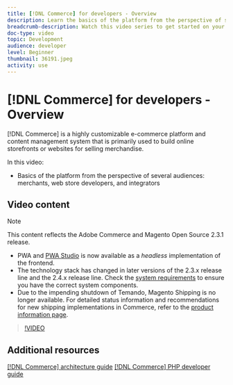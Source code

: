```yaml
---
title: [!DNL Commerce] for developers - Overview
description: Learn the basics of the platform from the perspective of several audiences-- merchants, web store developers, and integrators.
breadcrumb-description: Watch this video series to get started on your backend development project for Commerce.
doc-type: video
topic: Development
audience: developer
level: Beginner
thumbnail: 36191.jpeg
activity: use
---
```


# [!DNL Commerce] for developers - Overview

[!DNL Commerce] is a highly customizable e-commerce platform and content management system that is primarily used to build online storefronts or websites for selling merchandise.

In this video:

- Basics of the platform from the perspective of several audiences: merchants, web store developers, and integrators

## Video content

>[!NOTE]
>
>This content reflects the Adobe Commerce and Magento Open Source 2.3.1 release.
>
>- PWA and [PWA Studio](http://pwastudio.io/) is now available as a _headless_ implementation of the frontend.
>- The technology stack has changed in later versions of the 2.3.x release line and the 2.4.x release line. Check the [system requirements](https://devdocs.magento.com/guides/v2.4/install-gde/system-requirements.html) to ensure you have the correct system components.
>- Due to the impending shutdown of Temando, Magento Shipping is no longer available. For detailed status information and recommendations for new shipping implementations in Commerce, refer to the [product information page](https://magento.com/shipping).


>[!VIDEO](https://video.tv.adobe.com/v/36191?quality=12&learn=on)

## Additional resources

[[!DNL Commerce] architecture guide](https://devdocs.magento.com/guides/v2.4/architecture/bk-architecture.html)
[[!DNL Commerce] PHP developer guide](https://devdocs.magento.com/guides/v2.4/extension-dev-guide/bk-extension-dev-guide.html)